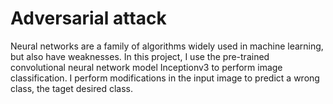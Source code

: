 
# Adversarial attack
Neural networks are a family of algorithms widely used in machine learning, but also have weaknesses. In this project, I use the pre-trained convolutional neural network model Inceptionv3 to perform image classification. I perform modifications in the input image to predict a wrong class, the taget desired class.

